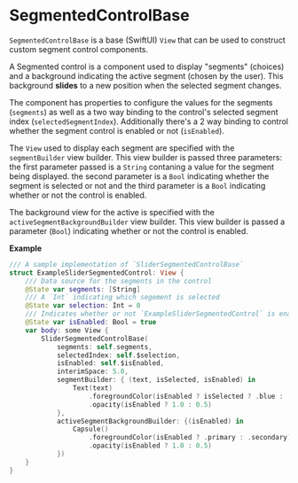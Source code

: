 # SegmentedControlBase

`SegmentedControlBase` is a base (SwiftUI) `View` that can be used to construct custom segment control components.
 
A Segmented control is a component used to display "segments" (choices) and a background indicating the active segment (chosen by the user). This background **slides** to a new position when the selected segment changes.
 
The component has properties to configure the values for the segments (`segments`) as well as a two way binding to the control's selected segment index (`selectedSegmentIndex`). Additionally there's a 2 way binding to control whether the segment control is enabled or not (`isEnabled`).
 
The `View` used to display each segment are specified with the `segmentBuilder` view builder. This view builder is passed three parameters: the first parameter passed is a `String` contaning a value for the segment being displayed.  the second parameter is a `Bool` indicating whether the segment is selected or not and the third parameter is a `Bool` indicating whether or not the control is enabled.
 
The background view for the active is specified with the `activeSegmentBackgroundBuilder` view builder. This view builder is passed a parameter (`Bool`)  indicating whether or not the control is enabled.

**Example**
```swift
/// A sample implementation of `SliderSegmentedControlBase`
struct ExampleSliderSegmentedControl: View {
    /// Data source for the segments in the control
    @State var segments: [String]
    /// A `Int` indicating which segement is selected
    @State var selection: Int = 0
    /// Indicates whether or not `ExampleSliderSegmentedControl` is enabled
    @State var isEnabled: Bool = true
    var body: some View {
        SliderSegmentedControlBase(
            segments: self.segments,
            selectedIndex: self.$selection,
            isEnabled: self.$isEnabled,
            interimSpace: 5.0,
            segmentBuilder: { (text, isSelected, isEnabled) in
                Text(text)
                    .foregroundColor(isEnabled ? isSelected ? .blue : .gray : .gray)
                    .opacity(isEnabled ? 1.0 : 0.5)
            },
            activeSegmentBackgroundBuilder: {(isEnabled) in
                Capsule()
                    .foregroundColor(isEnabled ? .primary : .secondary)
                    .opacity(isEnabled ? 1.0 : 0.5)
            })
    }
}
```
